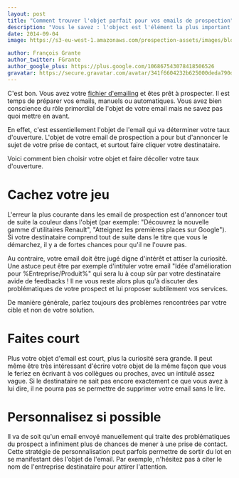 ```yaml
---
layout: post
title: "Comment trouver l'objet parfait pour vos emails de prospection"
description: "Vous le savez : l'object est l'élément la plus important dans vos emails. Voici comment écrire vos objets pour une efficacité optimale."
date: 2014-09-04
image: https://s3-eu-west-1.amazonaws.com/prospection-assets/images/blog/objet-email-prospection.jpg

author: François Grante
author_twitter: FGrante
author_google_plus: https://plus.google.com/106867543078418506526
gravatar: https://secure.gravatar.com/avatar/341f6604232b625000deda790d8d39cd?d=mm&s=30&r=G
---
```


C'est bon. Vous avez votre <a href="http://www.mesprospects.net/">fichier d'emailing</a> et êtes prêt à prospecter. Il est temps de préparer vos emails, manuels ou automatiques. Vous avez bien conscience du rôle primordial de l'objet de votre email mais ne savez pas quoi mettre en avant.

En effet, c'est essentiellement l'objet de l'email qui va déterminer votre taux d'ouverture. L'objet de votre email de prospection a pour but d'annoncer le sujet de votre prise de contact, et surtout faire cliquer votre destinataire.

Voici comment bien choisir votre objet et faire décoller votre taux d'ouverture.

# Cachez votre jeu

L'erreur la plus courante dans les email de prospection est d'annoncer tout de suite la couleur dans l'objet (par exemple: "Découvrez la nouvelle gamme d'utilitaires Renault", "Atteignez les premières places sur Google"). Si votre destinataire comprend tout de suite dans le titre que vous le démarchez, il y a de fortes chances pour qu'il ne l'ouvre pas.

Au contraire, votre email doit être jugé digne d'intérêt et attiser la curiosité. Une astuce peut être par exemple d'intituler votre email "Idée d'amélioration pour %Entreprise/Produit%" qui sera lu à coup sûr par votre destinataire avide de feedbacks ! Il ne vous reste alors plus qu'à discuter des problématiques de votre prospect et lui proposer subtilement vos services.

De manière générale, parlez toujours des problèmes rencontrées par votre cible et non de votre solution.

# Faites court

Plus votre objet d'email est court, plus la curiosité sera grande. Il peut même être très intéressant d'écrire votre objet de la même façon que vous le feriez en écrivant à vos collègues ou proches, avec un intitulé assez vague. Si le destinataire ne sait pas encore exactement ce que vous avez à lui dire, il ne pourra pas se permettre de supprimer votre email sans le lire.

# Personnalisez si possible

Il va de soit qu'un email envoyé manuellement qui traite des problématiques du prospect a infiniment plus de chances de mener à une prise de contact. Cette stratégie de personnalisation peut parfois permettre de sortir du lot en se manifestant dès l'objet de l'email. Par exemple, n'hésitez pas à citer le nom de l'entreprise destinataire pour attirer l'attention.

